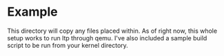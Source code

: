 # Example
This directory will copy any files placed within. As of right now, this whole setup works to run ltp through qemu. I've also included a sample build script to be run from your kernel directory.
